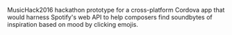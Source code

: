 MusicHack2016 hackathon prototype for a cross-platform Cordova app that would harness Spotify's web API to help composers find soundbytes of inspiration based on mood by clicking emojis.


